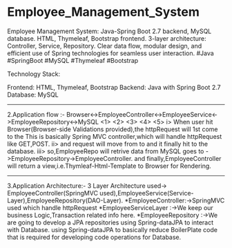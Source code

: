 # Employee_Management_System
Employee Management System: Java-Spring Boot 2.7 backend, MySQL database. HTML, Thymeleaf, Bootstrap frontend. 3-layer architecture: Controller, Service, Repository. Clear data flow, modular design, and efficient use of Spring technologies for seamless user interaction. #Java #SpringBoot #MySQL #Thymeleaf #Bootstrap

Technology Stack:

Frontend: HTML, Thymeleaf, Bootstrap
Backend: Java with Spring Boot 2.7
Database: MySQL
****************************************************************************************************
2.Application flow :-
     Browser<->EmployeeController<->EmployeeService<->EmployeeRepository<->MySQL
       <1>            <2>                       <3>              <4>          <5>
i> When user hit Browser(Browser-side Validations provided),the httpRequest will 1st come to the <EmployeeController> 
   This is basically Spring MVC controller,which will handle httpRequest like GET,POST.
ii> and request will move from <EmployeeService> to <EmployeeRepository>and it finally hit to the database.
iii> so,EmployeeRepo will retrive data from MySQL goes to ->EmployeeRepository->EmployeeController.
    and finally,EmployeeController will return a view,i.e.Thymleaf-Html-Template to Browser 
    for Rendering.
******************************************************************************************************   
3.Application Architecture:-
  3 Layer Architecture used-> EmployeeController(SpringMVC used),EmployeeService(Service-Layer),EmployeeRepository(DAO-Layer). 
  *EmployeeController:->SpringMVC used which handle httpRequest
  *EmployeeServiceLayer :->We keep our business Logic,Transaction related info here.
  *EmployeeRepository :->We are going to develop a JPA repositories using Spring-dataJPA to interact with Database. 
                                using Spring-dataJPA to basically reduce BoilerPlate code that is required for
                                developing code operations for Database.
